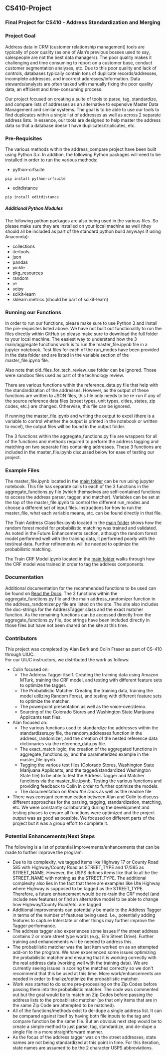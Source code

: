 ## CS410-Project
### Final Project for CS410 - Address Standardization and Merging

### Project Goal
Address data in CRM (customer relationship management) tools are typically of poor quality (as one of Alan’s previous bosses used to say, salespeople are not the best data managers).  The poor quality makes it challenging and time consuming to report on a customer base, conduct customer segmentation analyses, etc.  Due to this poor quality and lack of controls, databases typically contain tons of duplicate records/addresses, incomplete addresses, and incorrect addresses/information.  Data stewards/analysts are often tasked with manually fixing the poor quality data, an efficient and time-consuming process.

Our project focused on creating a suite of tools to parse, tag, standardize, and compare lists of addresses as an alternative to expensive Master Data Management and similar systems.  The goal is to be able to use our tools to find duplicates within a single list of addresses as well as across 2 separate address lists.  In essence, our tools are designed to help master the address data so that a database doesn't have duplicates/triplicates, etc.

### Pre-Requisites
The various methods within the address_compare project have been built using Python 3.x. In addition, the following Python packages will need to be installed in order to run the various methods:

- python-crfsuite
```
pip install python-crfsuite
```
- editdistance
```
pip install editdistance
```

##### Additional Python Modules
The following python packages are also being used in the various files.  So please make sure they are installed on your local machine as well (they should all be included as part of the standard python build anyways if using Anaconda):
- collections
- itertools
- json
- pandas
- pickle
- pkg_resources
- random
- re
- scipy
- scikit-learn
- sklearn.metrics (should be part of scikit-learn)


### Running our Functions
In order to run our functions, please make sure to use Python 3 and install the pre-requisites listed above.  We have not built out functionality to run the files directly within GitHub so please make sure to download the full folder to your local machine.  The easiest way to understand how the 3 main/aggregate functions work is to run the master_file.ipynb file in a jupyter notebook.  Test files for each of the run_modes have been provided in the data folder and are listed in the variable section of the master_file.ipynb file.

Also note that old_files_for_tech_review_use folder can be ignored.  Those were sandbox files used as part of the technology review.

There are various functions within the reference_data.py file that help with the standardization of the addresses.  However, as the output of these functions are written to JSON files, this file only needs to be re-run if any of the source reference data files (street types, unit types, cities, states, zip codes, etc.) are changed.  Otherwise, this file can be ignored. 

If running the master_file.ipynb and writing the output to excel (there is a variable to control whether the output is printed in the notebook or written to excel), the output files will be found in the output folder.

The 3 functions within the aggregate_functions.py file are wrappers for all of the functions and methods required to perform the address tagging and matching on two separate files containing addresses.  These 3 functions are included in the master_file.ipynb discussed below for ease of testing our project.

### Example Files
The master_file.ipynb located in the [main folder](https://github.com/aberk104/CS410-Project/blob/master/master_file.ipynb) can be run using jupyter notebook.
This file has separate calls to each of the 3 functions in the aggregate_functions.py file (which themselves are self-contained functions to access the address parser, tagger, and matcher).
Variables can be set at the top of the master_file.ipynb to control the different run_modes and choose a different set of input files.
Instructions for how to run the master_file, what each variable means, etc. can be found directly in that file.

The Train Address Classifier.ipynb located in the [main folder](https://github.com/aberk104/CS410-Project/blob/master/Train%20Address%20Classifier.ipynb) shows how the random forest model for probabilistic matching was trained and validated.  As noted in the Future Enhancements section, although the random forest model performed well with the training data, it performed poorly with the test/real data.  Further refinements will be needed to optimize the probabilistic matching.

The Train CRF Model.ipynb located in the [main folder](https://github.com/aberk104/CS410-Project/blob/master/Train%20CRF%20Model.ipynb) walks through how the CRF model was trained in order to tag the address components.

### Documentation
Additional documentation for the recommended functions to be used can be found on [Read the Docs](http://cs410-project-address-tagging-and-matching.readthedocs.io/en/latest/).
The 3 functions within the aggregate_functions.py file and the main address_randomizer function in the address_randomizer.py file are listed on the site.  The site also includes the doc-strings for the AddressTagger class and the exact matcher function.
As the remaining functions can be accessed directly from the aggregate_functions.py file, doc strings have been included directly in those files but have not been shared on the site at this time.

### Contributors
This project was completed by Alan Berk and Colin Fraser as part of CS-410 through UIUC.  
For our UIUC instructors, we distributed the work as follows:
- Colin focused on:
  - The Address Tagger itself. Creating the training data using Amazon MTurk, training the CRF model, and testing with different feature sets to optimize the tagger.
  - The Probabilistic Matcher. Creating the training data, training the model utilizing Random Forest, and testing with different feature sets to optimize the matcher.
  - The powerpoint presentation as well as the voice-over/demo.
  - Sourcing of the Colorado Stores and Washington State Marijuana Applicants test files.
- Alan focused on:
  - The various functions used to standardize the addresses within the standardizers.py file, the random_addresses function in the address_randomizer, and the creation of the nested reference data dictionaries via the reference_data.py file.
  - The exact_match logic, the creation of the aggregated functions in aggregate_functions.py, and the parameterized example in the master_file.ipynb.
  - Tagging the various test files (Colorado Stores, Washington State Marijuana Applicants, and the tagged/standardized Washington State file) to be able to test the Address Tagger and Matcher functions via the master_file.ipynb.  Testing the various functions and providing feedback to Colin in order to further optimize the models.
  - The documentation on *Read the Docs* as well as the readme file
- There was constant communication between Alan and Colin to discuss different approaches for the parsing, tagging, standardization, matching, etc. We were constantly collaborating during the development and testing phases to ensure all functions were optimized and the project output was as good as possible.  We focused on different parts of the project but it was a group effort to complete it.

### Potential Enhancements/Next Steps
The following is a list of potential improvements/enhancements that can be made to further improve the program:
- Due to its complexity, we tagged items like Highway 17 or County Road 585 with Highway/County Road as STREET_TYPE and 17/585 as STREET_NAME.  However, the USPS defines items like that to all be the STREET_NAME with nothing as the STREET_TYPE.  The additional complexity also lies in the fact that there are examples like Ute Highway where Highway is supposed to be tagged as the STREET_TYPE.  Therefore, a future enhancement would be re-train the CRF model (and include new features) or find an alternative model to be able to change how Highway/County Road/etc. are tagged.
- Additional improvements can potentially be made to the Address Tagger in terms of the number of features being used.  I.e., potentially adding features to capture Interstate or other things may further improve the Tagger performance.
- The address tagger also experiences some issues if the street address contains 2 or more street type words (e.g., Elm Street Drive). Further training and enhancements will be needed to address this.
- The probabilistic matcher was the last item worked on as an attempted add-on to the program.  We have experienced some issues optimizing the probabilistic matcher and ensuring that it is working correctly with the real address data (working well with the training data).  We are currently seeing issues in scoring the matches correctly so we don't recommend that this be used at this time.  More work/enhancements are needed in order to finalize/optimize the probabilistic matcher.
- Work was started to do some pre-processing on the Zip Codes before passing them into the probabilistic matcher.  The code was commented out but the goal would be to match on Zip Codes before passing the address lists to the probabilistic matcher (so that only items that are in the same Zip Code are attempted to be matched).
- All of the functions/methods exist to de-dupe a single address list. It can be compared against itself by having both file inputs to the tag and compare function be the same file.  But an obvious next step would be to create a simple method to just parse, tag, standardize, and de-dupe a single file in a more straightforward manner.
- As the focus of the address tagger was on the street addresses, state names are not being standardized at this point in time. For this iteration, state names are assumed to be the 2 character USPS abbreviations.